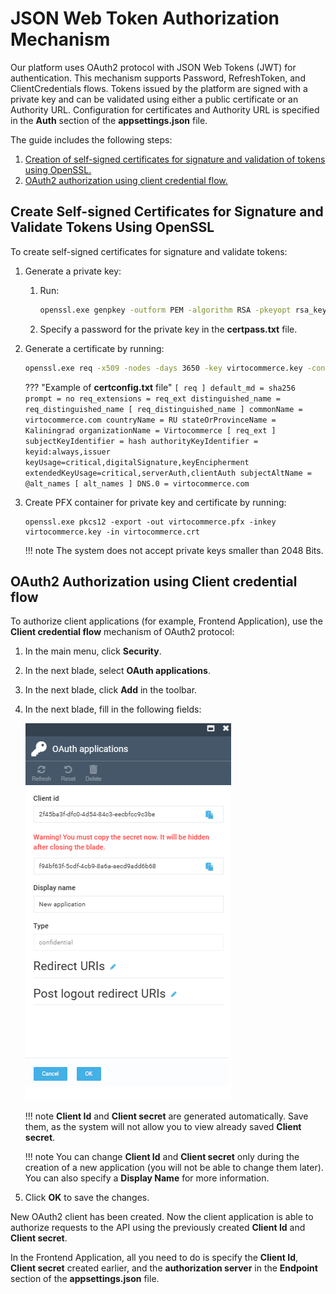 # JSON Web Token Authorization Mechanism

Our platform uses OAuth2 protocol with JSON Web Tokens (JWT) for authentication. This mechanism supports Password, RefreshToken, and ClientCredentials flows. Tokens issued by the platform are signed with a private key and can be validated using either a public certificate or an Authority URL. Configuration for certificates and Authority URL is specified in the **Auth** section of the **appsettings.json** file.

The guide includes the following steps:

1. [Creation of self-signed certificates for signature and validation of tokens using OpenSSL.](authorization-using-jwt.md#create-self-signed-certificates-for-signature-and-validate-tokens-using-openssl)
1. [OAuth2 authorization using client credential flow.](authorization-using-jwt.md#oauth2-authorization-using-client-credential-flow)

## Create Self-signed Certificates for Signature and Validate Tokens Using OpenSSL

To create self-signed certificates for signature and validate tokens:

1. Generate a private key:

    1. Run:

        ```cmd
        openssl.exe genpkey -outform PEM -algorithm RSA -pkeyopt rsa_keygen_bits:4096 -pass file:certpass.txt -des3 -out virtocommerce.key
        ```

    1. Specify a password for the private key in the **certpass.txt** file.

1. Generate a certificate by running:

    ```cmd
    openssl.exe req -x509 -nodes -days 3650 -key virtocommerce.key -config certconfig.txt -extensions req_ext -passin file:certpass.txt -out virtocommerce.crt
    ```

    ??? "Example of **certconfig.txt** file"
        ```
        [ req ]
        default_md = sha256
        prompt = no
        req_extensions = req_ext
        distinguished_name = req_distinguished_name
        [ req_distinguished_name ]
        commonName = virtocommerce.com
        countryName = RU
        stateOrProvinceName = Kaliningrad
        organizationName = Virtocommerce
        [ req_ext ]
        subjectKeyIdentifier = hash
        authorityKeyIdentifier = keyid:always,issuer
        keyUsage=critical,digitalSignature,keyEncipherment
        extendedKeyUsage=critical,serverAuth,clientAuth
        subjectAltName = @alt_names
        [ alt_names ]
        DNS.0 = virtocommerce.com
        ```

1.  Create PFX container for private key and certificate by running:

    ```
    openssl.exe pkcs12 -export -out virtocommerce.pfx -inkey virtocommerce.key -in virtocommerce.crt
    ```

    !!! note
        The system does not accept private keys smaller than 2048 Bits.

## OAuth2 Authorization using Client credential flow

To authorize client applications (for example, Frontend Application), use the **Client credential flow** mechanism of OAuth2 protocol:

1. In the main menu, click **Security**. 
1. In the next blade, select **OAuth applications**.
1. In the next blade, click **Add** in the toolbar.
1. In the next blade, fill in the following fields:

    ![OAuth application](media/oauth-applications.png)

    !!! note
        **Client Id** and **Client secret** are generated automatically. Save them, as the system will not allow you to view already saved **Client secret**. 

    !!! note
        You can change **Client Id** and **Client secret** only during the creation of a new application (you will not be able to change them later). You can also specify a **Display Name** for more information.

1. Click **OK** to save the changes. 

New OAuth2 client has been created. Now the client application is able to authorize requests to the API using the previously created **Client Id** and **Client secret**.

In the Frontend Application, all you need to do is specify the **Client Id**, **Client secret** created earlier, and the **authorization server** in the **Endpoint** section of the **appsettings.json** file.
